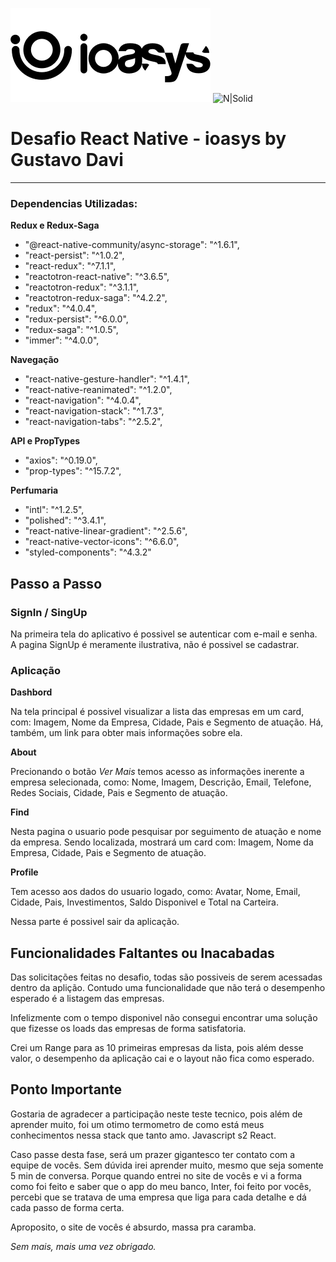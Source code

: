 ![N|Solid](./src/assets/logo_ioasys.png)
![N|Solid](./src/assets/ioasys.png)

# Desafio React Native - ioasys by Gustavo Davi

---

### Dependencias Utilizadas:

**Redux e Redux-Saga**

- "@react-native-community/async-storage": "^1.6.1",
- "react-persist": "^1.0.2",
- "react-redux": "^7.1.1",
- "reactotron-react-native": "^3.6.5",
- "reactotron-redux": "^3.1.1",
- "reactotron-redux-saga": "^4.2.2",
- "redux": "^4.0.4",
- "redux-persist": "^6.0.0",
- "redux-saga": "^1.0.5",
- "immer": "^4.0.0",

**Navegação**

- "react-native-gesture-handler": "^1.4.1",
- "react-native-reanimated": "^1.2.0",
- "react-navigation": "^4.0.4",
- "react-navigation-stack": "^1.7.3",
- "react-navigation-tabs": "^2.5.2",

**API e PropTypes**

- "axios": "^0.19.0",
- "prop-types": "^15.7.2",

**Perfumaria**

- "intl": "^1.2.5",
- "polished": "^3.4.1",
- "react-native-linear-gradient": "^2.5.6",
- "react-native-vector-icons": "^6.6.0",
- "styled-components": "^4.3.2"

## Passo a Passo

### SignIn / SingUp

Na primeira tela do aplicativo é possivel se autenticar com e-mail e senha. A pagina SignUp é meramente ilustrativa, não é possivel se cadastrar.

### Aplicação

**Dashbord**

Na tela principal é possivel visualizar a lista das empresas em um card, com: Imagem, Nome da Empresa, Cidade, Pais e Segmento de atuação. Há, também, um link para obter mais informações sobre ela.

**About**

Precionando o botão _Ver Mais_ temos acesso as informações inerente a empresa selecionada, como: Nome, Imagem, Descrição, Email, Telefone, Redes Sociais, Cidade, Pais e Segmento de atuação.

**Find**

Nesta pagina o usuario pode pesquisar por seguimento de atuação e nome da empresa. Sendo localizada, mostrará um card com: Imagem, Nome da Empresa, Cidade, Pais e Segmento de atuação.

**Profile**

Tem acesso aos dados do usuario logado, como: Avatar, Nome, Email, Cidade, Pais, Investimentos, Saldo Disponivel e Total na Carteira.

Nessa parte é possivel sair da aplicação.

## Funcionalidades Faltantes ou Inacabadas

Das solicitações feitas no desafio, todas são possiveis de serem acessadas dentro da aplição. Contudo uma funcionalidade que não terá o desempenho esperado é a listagem das empresas.

Infelizmente com o tempo disponivel não consegui encontrar uma solução que fizesse os loads das empresas de forma satisfatoria.

Crei um Range para as 10 primeiras empresas da lista, pois além desse valor, o desempenho da aplicação cai e o layout não fica como esperado.

## Ponto Importante

Gostaria de agradecer a participação neste teste tecnico, pois além de aprender muito, foi um otimo termometro de como está meus conhecimentos nessa stack que tanto amo. Javascript s2 React.

Caso passe desta fase, será um prazer gigantesco ter contato com a equipe de vocês. Sem dúvida irei aprender muito, mesmo que seja somente 5 min de conversa. Porque quando entrei no site de vocês e vi a forma como foi feito e saber que o app do meu banco, Inter, foi feito por vocês, percebi que se tratava de uma empresa que liga para cada detalhe e dá cada passo de forma certa.

Aproposito, o site de vocês é absurdo, massa pra caramba.

_Sem mais, mais uma vez obrigado._

